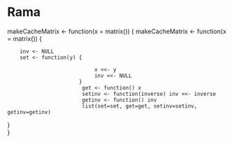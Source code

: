 # Rama
makeCacheMatrix <- function(x = matrix()) {	makeCacheMatrix <- function(x = matrix()) {

        
        inv <- NULL
        set <- function(y) {
         
                                x <<- y
                                inv <<- NULL
                           }
                            get <- function() x
                            setinv <- function(inverse) inv <<- inverse 
                            getinv <- function() inv
                            list(set=set, get=get, setinv=setinv, getinv=getinv)
                            
}	
}
